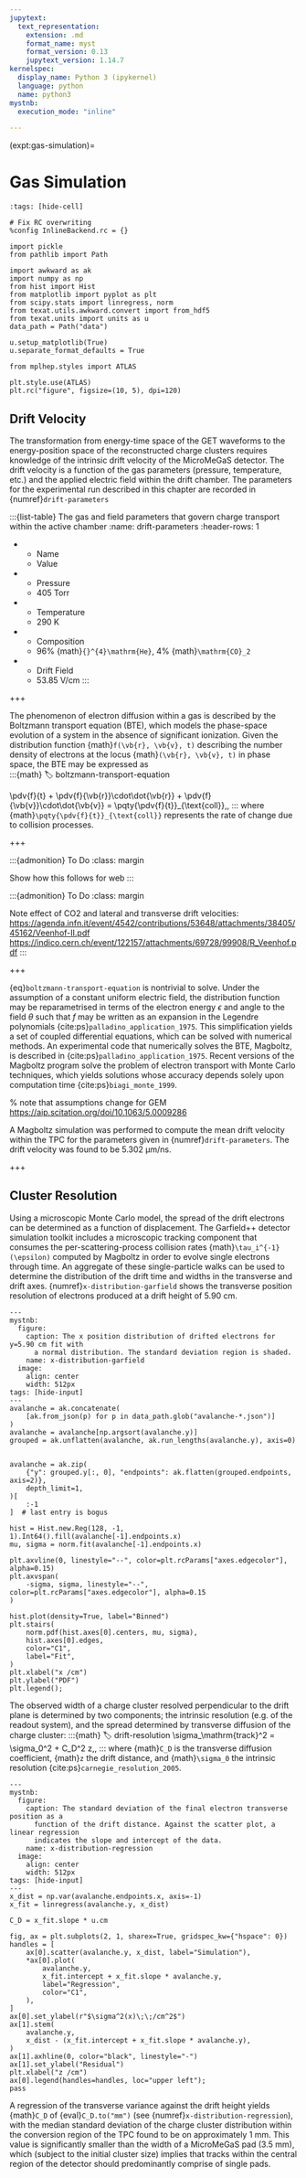 ```yaml
---
jupytext:
  text_representation:
    extension: .md
    format_name: myst
    format_version: 0.13
    jupytext_version: 1.14.7
kernelspec:
  display_name: Python 3 (ipykernel)
  language: python
  name: python3
mystnb:
  execution_mode: "inline"

---
```


(expt:gas-simulation)=
# Gas Simulation

```{code-cell} ipython3
:tags: [hide-cell]

# Fix RC overwriting
%config InlineBackend.rc = {}

import pickle
from pathlib import Path

import awkward as ak
import numpy as np
from hist import Hist
from matplotlib import pyplot as plt
from scipy.stats import linregress, norm
from texat.utils.awkward.convert import from_hdf5
from texat.units import units as u
data_path = Path("data")

u.setup_matplotlib(True)
u.separate_format_defaults = True

from mplhep.styles import ATLAS

plt.style.use(ATLAS)
plt.rc("figure", figsize=(10, 5), dpi=120)
```

## Drift Velocity

The transformation from energy-time space of the GET waveforms to the energy-position space of the reconstructed charge clusters requires knowledge of the intrinsic drift velocity of the MicroMeGaS detector. The drift velocity is a function of the gas parameters (pressure, temperature, etc.) and the applied electric field within the drift chamber. The parameters for the experimental run described in this chapter are recorded in {numref}`drift-parameters`

:::{list-table} The gas and field parameters that govern charge transport within the active chamber
:name: drift-parameters
:header-rows: 1

- - Name
  - Value
- - Pressure
  - 405 Torr
- - Temperature
  - 290 K
- - Composition
  - 96% {math}`{}^{4}\mathrm{He}`, 4% {math}`\mathrm{CO}_2`
- - Drift Field
  - 53.85 V/cm
:::

+++

The phenomenon of electron diffusion within a gas is described by the Boltzmann transport equation (BTE), which models the phase-space evolution of a system in the absence of significant ionization. Given the distribution function {math}`f(\vb{r}, \vb{v}, t)` describing the number density of electrons at the locus {math}`(\vb{r}, \vb{v}, t)` in phase space, the BTE may be expressed as  
:::{math}
:label: boltzmann-transport-equation

\pdv{f}{t} + \pdv{f}{\vb{r}}\cdot\dot{\vb{r}} +
             \pdv{f}{\vb{v}}\cdot\dot{\vb{v}} 
           = \pqty{\pdv{f}{t}}_{\text{coll}}\,,
:::
where {math}`\pqty{\pdv{f}{t}}_{\text{coll}}` represents the rate of change due to collision processes.

+++

:::{admonition} To Do
:class: margin


Show how this follows for web
:::

:::{admonition} To Do
:class: margin


Note effect of CO2 and lateral and transverse drift velocities: https://agenda.infn.it/event/4542/contributions/53648/attachments/38405/45162/Veenhof-II.pdf
https://indico.cern.ch/event/122157/attachments/69728/99908/R_Veenhof.pdf
:::

+++

{eq}`boltzmann-transport-equation` is nontrivial to solve. Under the assumption of a constant uniform electric field, the distribution function may be reparametrised in terms of the electron energy $\epsilon$ and angle to the field $\theta$ such that $f$ may be written as an expansion in the Legendre polynomials {cite:ps}`palladino_application_1975`. This simplification yields a set of coupled differential equations, which can be solved with numerical methods. An experimental code that numerically solves the BTE, Magboltz, is described in {cite:ps}`palladino_application_1975`. Recent versions of the Magboltz program solve the problem of electron transport with Monte Carlo techniques, which yields solutions whose accuracy depends solely upon computation time {cite:ps}`biagi_monte_1999`.

% note that assumptions change for GEM https://aip.scitation.org/doi/10.1063/5.0009286

A Magboltz simulation was performed to compute the mean drift velocity within the TPC for the parameters given in {numref}`drift-parameters`. The drift velocity was found to be 5.302 µm/ns.

+++

## Cluster Resolution

Using a microscopic Monte Carlo model, the spread of the drift electrons can be determined as a function of displacement. The Garfield++ detector simulation toolkit includes a microscopic tracking component that consumes the per-scattering-process collision rates {math}`\tau_i^{-1}(\epsilon)` computed by Magboltz in order to evolve single electrons through time. An aggregate of these single-particle walks can be used to determine the distribution of the drift time and widths in the transverse and drift axes. {numref}`x-distribution-garfield` shows the transverse position resolution of electrons produced at a drift height of 5.90 cm.

```{code-cell} ipython3
---
mystnb:
  figure:
    caption: The x position distribution of drifted electrons for y=5.90 cm fit with
      a normal distribution. The standard deviation region is shaded.
    name: x-distribution-garfield
  image:
    align: center
    width: 512px
tags: [hide-input]
---
avalanche = ak.concatenate(
    [ak.from_json(p) for p in data_path.glob("avalanche-*.json")]
)
avalanche = avalanche[np.argsort(avalanche.y)]
grouped = ak.unflatten(avalanche, ak.run_lengths(avalanche.y), axis=0)


avalanche = ak.zip(
    {"y": grouped.y[:, 0], "endpoints": ak.flatten(grouped.endpoints, axis=2)},
    depth_limit=1,
)[
    :-1
]  # last entry is bogus

hist = Hist.new.Reg(128, -1, 1).Int64().fill(avalanche[-1].endpoints.x)
mu, sigma = norm.fit(avalanche[-1].endpoints.x)

plt.axvline(0, linestyle="--", color=plt.rcParams["axes.edgecolor"], alpha=0.15)
plt.axvspan(
    -sigma, sigma, linestyle="--", color=plt.rcParams["axes.edgecolor"], alpha=0.15
)

hist.plot(density=True, label="Binned")
plt.stairs(
    norm.pdf(hist.axes[0].centers, mu, sigma),
    hist.axes[0].edges,
    color="C1",
    label="Fit",
)
plt.xlabel("x /cm")
plt.ylabel("PDF")
plt.legend();
```

The observed width of a charge cluster resolved perpendicular to the drift plane is determined by two components; the intrinsic resolution (e.g. of the readout system), and the spread determined by transverse diffusion of the charge cluster:
:::{math}
:label: drift-resolution
\sigma_\mathrm{track}^2 = \sigma_0^2 + C_D^2 z\,,
:::
where {math}`C_D` is the transverse diffusion coefficient, {math}`z` the drift distance, and {math}`\sigma_0` the intrinsic resolution {cite:ps}`carnegie_resolution_2005`.

```{code-cell} ipython3
---
mystnb:
  figure:
    caption: The standard deviation of the final electron transverse position as a
      function of the drift distance. Against the scatter plot, a linear regression
      indicates the slope and intercept of the data.
    name: x-distribution-regression
  image:
    align: center
    width: 512px
tags: [hide-input]
---
x_dist = np.var(avalanche.endpoints.x, axis=-1)
x_fit = linregress(avalanche.y, x_dist)

C_D = x_fit.slope * u.cm

fig, ax = plt.subplots(2, 1, sharex=True, gridspec_kw={"hspace": 0})
handles = [
    ax[0].scatter(avalanche.y, x_dist, label="Simulation"),
    *ax[0].plot(
        avalanche.y,
        x_fit.intercept + x_fit.slope * avalanche.y,
        label="Regression",
        color="C1",
    ),
]
ax[0].set_ylabel(r"$\sigma^2(x)\;\;/cm^2$")
ax[1].stem(
    avalanche.y,
    x_dist - (x_fit.intercept + x_fit.slope * avalanche.y),
)
ax[1].axhline(0, color="black", linestyle="-")
ax[1].set_ylabel("Residual")
plt.xlabel("z /cm")
ax[0].legend(handles=handles, loc="upper left");
pass
```

A regression of the transverse variance against the drift height yields {math}`C_D` of {eval}`C_D.to("mm")` (see {numref}`x-distribution-regression`), with the median standard deviation of the charge cluster distribution within the conversion region of the TPC found to be on approximately 1 mm. This value is significantly smaller than the width of a MicroMeGaS pad (3.5 mm), which (subject to the initial cluster size) implies that tracks within the central region of the detector should predominantly comprise of single pads.
